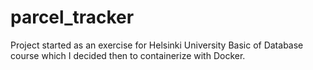 # parcel_tracker
Project started as an exercise for Helsinki University Basic of Database course which I decided then to containerize with Docker.
